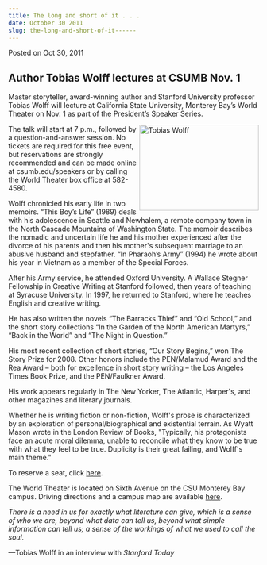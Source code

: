 ```yaml
---
title: The long and short of it . . .
date: October 30 2011
slug: the-long-and-short-of-it------
---
```





<span class="date">Posted on Oct 30, 2011    </span>
<h2>Author Tobias Wolff lectures at CSUMB Nov.&#xA0;1</h2>
<p>Master storyteller, award-winning author and Stanford University
professor Tobias Wolff will lecture at California State University,
Monterey Bay&#x2019;s World Theater on Nov. 1 as part of the President&#x2019;s
Speaker Series.</p>
<p><img alt="Tobias Wolff" src="http://news.csumb.edu/sites/default/files/65/attachments/news/images/240px-tobiaswolff.jpg" style="float:right; width:240px; height:173px">The talk will
start at 7 p.m., followed by a question-and-answer session. No
tickets are required for this free event, but reservations are
strongly recommended and can be made online at csumb.edu/speakers
or by calling the World Theater box office at 582-4580.</img></p>
<p>Wolff chronicled his early life in two memoirs. &#x201C;This Boy&#x2019;s
Life&#x201D; (1989) deals with his adolescence in Seattle and Newhalem, a
remote company town in the North Cascade Mountains of Washington
State. The memoir describes the nomadic and uncertain life he and
his mother experienced after the divorce of his parents and then
his mother&apos;s subsequent marriage to an abusive husband and
stepfather. &#x201C;In Pharaoh&#x2019;s Army&#x201D; (1994) he wrote about his year in
Vietnam as a member of the Special Forces.</p>
<p>After his Army service, he attended Oxford University. A Wallace
Stegner Fellowship in Creative Writing at Stanford followed, then
years of teaching at Syracuse University. In 1997, he returned to
Stanford, where he teaches English and creative writing.</p>
<p>He has also written the novels &#x201C;The Barracks Thief&#x201D; and &#x201C;Old
School,&#x201D; and the short story collections &#x201C;In the Garden of the
North American Martyrs,&#x201D; &#x201C;Back in the World&#x201D; and &#x201C;The Night in
Question.&#x201D;</p>
<p>His most recent collection of short stories, &#x201C;Our Story Begins,&#x201D;
won The Story Prize for 2008. Other honors include the PEN/Malamud
Award and the Rea Award &#x2013; both for excellence in short story
writing &#x2013; the Los Angeles Times Book Prize, and the PEN/Faulkner
Award.</p>
<p>His work appears regularly in The New Yorker, The Atlantic,
Harper&apos;s, and other magazines and literary journals.</p>
<p>Whether he is writing fiction or non-fiction, Wolff&apos;s prose is
characterized by an exploration of personal/biographical and
existential terrain. As Wyatt Mason wrote in the London Review of
Books, &quot;Typically, his protagonists face an acute moral dilemma,
unable to reconcile what they know to be true with what they feel
to be true. Duplicity is their great failing, and Wolff&apos;s main
theme.&quot;</p>
<p>To reserve a seat, click <a href="http://rsvp.csumb.edu/index.php?eid=69" rel="nofollow">here</a>.</p>
<p>The World Theater is located on Sixth Avenue on the CSU Monterey
Bay campus. Driving directions and a campus map are available
<a href="http://csumb.edu/map" rel="nofollow">here</a>.</p>
<p><em>There is a need in us for exactly what literature can give,
which is a sense of who we are, beyond what data can tell us,
beyond what simple information can tell us; a sense of the workings
of what we used to call the soul.</em></p>
<p>&#x2014;Tobias Wolff in an interview with <em>Stanford Today</em></p>
<p>&#xA0;</p>
<p>&#xA0;</p>
<p><br>
&#xA0;</br></p>





